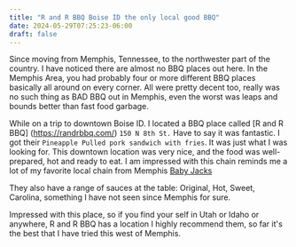 ```yaml
---
title: "R and R BBQ Boise ID the only local good BBQ"
date: 2024-05-29T07:25:23-06:00
draft: false
---
```


Since moving from Memphis, Tennessee, to the northwester part of the country. I have noticed there are almost no BBQ 
places out here. In the Memphis Area, you had probably four or more different BBQ places basically all around on every 
corner. All were pretty decent too, really was no such thing as BAD BBQ out in Memphis, even the worst was leaps and 
bounds better than fast food garbage.

While on a trip to downtown Boise ID. I located a BBQ place called [R and R BBQ] (https://randrbbq.com/) `150 N 8th St.` 
Have to say it was fantastic. I got their `Pineapple Pulled pork sandwich with fries`. It was just what I was looking 
for. This downtown location was very nice, and the food was well-prepared, hot and ready to eat. I am impressed with 
this chain reminds me a lot of my favorite local chain from Memphis [Baby Jacks](https://www.babyjacks.com/)

They also have a range of sauces at the table: Original, Hot, Sweet, Carolina, something I have not seen since Memphis 
for sure.

Impressed with this place, so if you find your self in Utah or Idaho or anywhere, R and R BBQ has a location I highly 
recommend them, so far it's the best that I have tried this west of Memphis. 